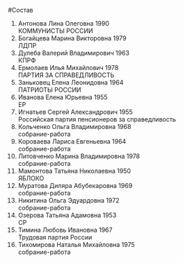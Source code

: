 #Состав
1. Антонова Лина Олеговна 1990   
    КОММУНИСТЫ РОССИИ
2. Богайцева Марина Викторовна 1979   
    ЛДПР
3. Дулеба Валерий Владимирович 1963   
    КПРФ
4. Ермолаев Илья Михайлович 1978   
    ПАРТИЯ ЗА СПРАВЕДЛИВОСТЬ
5. Заньковец Елена Леонидовна 1964   
    ПАТРИОТЫ РОССИИ
6. Иванова Елена Юрьевна 1955   
    ЕР
7. Игнатьев Сергей Александрович 1955   
    Российская партия пенсионеров за справедливость
8. Кольченко Ольга Владимировна 1968   
    собрание-работа
9. Короваева Лариса Евгеньевна 1964   
    собрание-работа
10. Литовченко Марина Владимировна 1978   
    собрание-работа
11. Мамонтова Татьяна Николаевна 1950   
    ЯБЛОКО
12. Муратова Диляра Абубекаровна 1969   
    собрание-работа
13. Никитина Ольга Эдуардовна 1972   
    собрание-работа
14. Озерова Татьяна Адамовна 1953   
    СР
15. Тимина Любовь Ивановна 1967   
    Трудовая партия России
16. Тихомирова Наталья Михайловна 1975   
    собрание-работа
